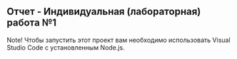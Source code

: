 ## Отчет - Индивидуальная (лабораторная) работа №1

Note! Чтобы запустить этот проект вам необходимо использовать Visual Studio Code с установленным Node.js.
